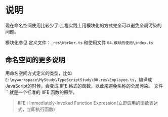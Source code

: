 # 说明

现在命名空间使用比较少了;工程实践上用模块化的方式完全可以避免全局污染的问题。

模块化参见 定义文件：`_res\Worker.ts` 和使用文件 `04.模块的使用\index.ts`

## 命名空间的更多说明

用命名空间方式定义的类型，比如 `E:\myworkspace\MyStudy\TypeScriptStudy\00.res\Employee.ts`，编译成 JavaScript的时候，会变成 IIFE 格式的函数，以此来避免名称的全局污染。
文件 `` 就是一个标准的 IIFE 函数的原型。

> IIFE : Immediately-Invoked Function Expression(立即调用的函数表达式，立即执行函数)
